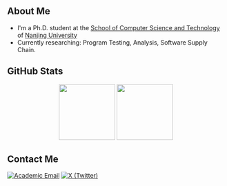 ## About Me
- I'm a Ph.D. student at the [School of Computer Science and Technology](https://cs.nju.edu.cn/cs_en/) of [Nanjing University](https://njunju.nju.edu.cn/EN/main.htm)
- Currently researching: Program Testing, Analysis, Software Supply Chain.



## GitHub Stats
<div align="center">
  <img height="130em" src="https://github-readme-stats.vercel.app/api?username=xizheyin&show_icons=true&theme=tokyonight&count_private=true&rank_icon=github" />
  <img height="130em" src="https://github-readme-stats.vercel.app/api/top-langs/?username=xizheyin&layout=compact&theme=tokyonight&hide=html,css" />
</div>

## Contact Me
[![Academic Email](https://img.shields.io/badge/-Academic%20Email-D14836?style=flat&logo=gmail&logoColor=white)](mailto:xizheyin@smail.nju.edu.cn)
[![X (Twitter)](https://img.shields.io/badge/-@yin23989-000000?style=flat&logo=x&logoColor=white)](https://twitter.com/yin23989)
